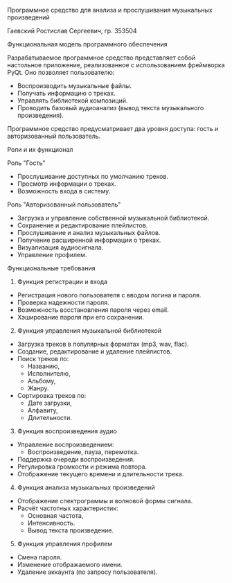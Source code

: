 Программное средство для анализа и прослушивания музыкальных произведений

 Гаевский Ростислав Сергеевич, гр. 353504  


 Функциональная модель программного обеспечения  

Разрабатываемое программное средство представляет собой настольное приложение, реализованное с использованием фреймворка PyQt. Оно позволяет пользователю:  

- Воспроизводить музыкальные файлы.  
- Получать информацию о треках.  
- Управлять библиотекой композиций.  
- Проводить базовый аудиоанализ (вывод текста музыкального произведения).  

Программное средство предусматривает два уровня доступа: гость и авторизованный пользователь.  

 Роли и их функционал  

 Роль "Гость" 
- Прослушивание доступных по умолчанию треков.  
- Просмотр информации о треках.  
- Возможность входа в систему.  

 Роль "Авторизованный пользователь"
- Загрузка и управление собственной музыкальной библиотекой.  
- Сохранение и редактирование плейлистов.  
- Прослушивание и анализ музыкальных файлов.  
- Получение расширенной информации о треках.  
- Визуализация аудиосигнала.  
- Управление профилем.  


 Функциональные требования  
 1. Функция регистрации и входа  

- Регистрация нового пользователя с вводом логина и пароля.  
- Проверка надежности пароля.  
- Возможность восстановления пароля через email.  
- Хэширование пароля при его сохранении.  

 2. Функция управления музыкальной библиотекой  

- Загрузка треков в популярных форматах (mp3, wav, flac).  
- Создание, редактирование и удаление плейлистов.  
- Поиск треков по:  
  - Названию,  
  - Исполнителю,  
  - Альбому,  
  - Жанру.  
- Сортировка треков по:  
  - Дате загрузки,  
  - Алфавиту,  
  - Длительности.  

3. Функция воспроизведения аудио  

- Управление воспроизведением:  
  - Воспроизведение, пауза, перемотка.  
- Поддержка очереди воспроизведения.  
- Регулировка громкости и режима повтора.  
- Отображение текущего времени и длительности трека.  

 4. Функция анализа музыкальных произведений  

- Отображение спектрограммы и волновой формы сигнала.  
- Расчёт частотных характеристик:  
  - Основная частота,  
  - Интенсивность.    
  - Вывод текста произведение.

 5. Функция управления профилем  

- Смена пароля.  
- Изменение отображаемого имени.  
- Удаление аккаунта (по запросу пользователя).  


